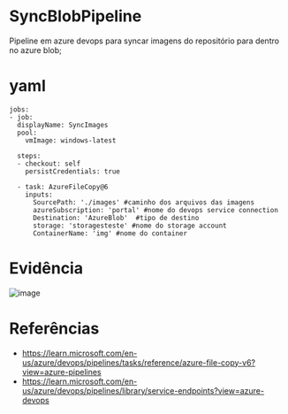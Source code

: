 # SyncBlobPipeline

Pipeline em azure devops para syncar imagens do repositório para dentro no azure blob;

# yaml 

```
jobs:
- job:
  displayName: SyncImages
  pool:
    vmImage: windows-latest

  steps:
  - checkout: self
    persistCredentials: true

  - task: AzureFileCopy@6
    inputs:
      SourcePath: './images' #caminho dos arquivos das imagens
      azureSubscription: 'portal' #nome do devops service connection
      Destination: 'AzureBlob'  #tipo de destino
      storage: 'storagesteste' #nome do storage account
      ContainerName: 'img' #nome do container
```

# Evidência
![image](https://github.com/user-attachments/assets/628a554e-31c9-4ad4-b2ff-fde4a8f6a0e2)


# Referências
- https://learn.microsoft.com/en-us/azure/devops/pipelines/tasks/reference/azure-file-copy-v6?view=azure-pipelines
- https://learn.microsoft.com/en-us/azure/devops/pipelines/library/service-endpoints?view=azure-devops

